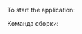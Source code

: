 To start the application:
<!-- uvicorn main:app --host 0.0.0.0 --port 8000 --reload -->


Команда сборки:
<!-- apt-get update && apt-get install -y libgl1 && pip install -r requirements.txt && pip install python-dotenv && pip install uvicorn && pip install opencv-python -->

<!-- ngrok tunnel --label edge=edghts_2e99fhIZiOgao09G4cV0xGXmzEh http://localhost:8000 -->